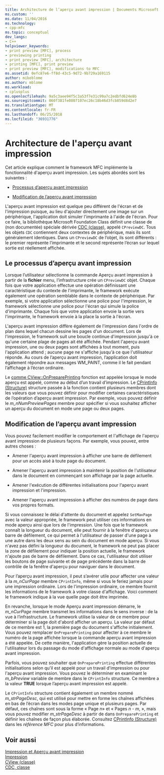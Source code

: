```yaml
---
title: Architecture de l’aperçu avant impression | Documents Microsoft
ms.custom: ''
ms.date: 11/04/2016
ms.technology:
- cpp-mfc
ms.topic: conceptual
dev_langs:
- C++
helpviewer_keywords:
- print preview [MFC], process
- previewing printing
- print preview [MFC], architecture
- printing [MFC], print preview
- print preview [MFC], modifications to MFC
ms.assetid: 0efc87e6-ff8d-43c5-9d72-9b729a169115
author: mikeblome
ms.author: mblome
ms.workload:
- cplusplus
ms.openlocfilehash: 9a5c3aee94f5c3a53f7e31c99a7c2edbfd624e8b
ms.sourcegitcommit: 060f381fe0807107ec26c18b46d3fcb859d8d2e7
ms.translationtype: MT
ms.contentlocale: fr-FR
ms.lasthandoff: 06/25/2018
ms.locfileid: "36931776"
---
```

# <a name="print-preview-architecture"></a>Architecture de l'aperçu avant impression
Cet article explique comment le framework MFC implémente la fonctionnalité d'aperçu avant impression. Les sujets abordés sont les suivantes :  
  
-   [Processus d’aperçu avant impression](#_core_the_print_preview_process)  
  
-   [Modification de l’aperçu avant impression](#_core_modifying_print_preview)  
  
 L'aperçu avant impression est quelque peu différent de l'écran et de l'impression puisque, au lieu d'ajouter directement une image sur un périphérique, l'application doit simuler l'imprimante à l'aide de l'écran. Pour ce faire, la bibliothèque Microsoft Foundation Class définit une classe de (non documentée) spéciale dérivée [CDC (classe)](../mfc/reference/cdc-class.md), appelé `CPreviewDC`. Tous les objets `CDC` contiennent deux contextes de périphérique, mais ils sont généralement identiques. Dans un `CPreviewDC` de l’objet, ils sont différents : le premier représente l’imprimante et le second représente l’écran sur lequel sortie est réellement affichée.  
  
##  <a name="_core_the_print_preview_process"></a> Le processus d’aperçu avant impression  
 Lorsque l’utilisateur sélectionne la commande Aperçu avant impression à partir de la **fichier** menu, l’infrastructure crée un `CPreviewDC` objet. Chaque fois que votre application effectue une opération définissant une caractéristique du contexte de l'imprimante, le framework exécute également une opération semblable dans le contexte de périphérique. Par exemple, si votre application sélectionne une police pour l'impression, le framework sélectionne une police pour l'écran qui simule la police d'imprimante. Chaque fois que votre application envoie la sortie vers l'imprimante, le framework envoie à la place la sortie à l'écran.  
  
 L'aperçu avant impression diffère également de l'impression dans l'ordre de plan dans lequel chacun dessine les pages d'un document. Lors de l'impression, le framework suit une boucle continue d'impression jusqu'à ce qu'une certaine plage de pages ait été affichée. Pendant l'aperçu avant impression, une ou deux pages sont affichées à tout moment, puis l'application attend ; aucune page ne s'affiche jusqu'à ce que l'utilisateur réponde. Au cours de l’aperçu avant impression, l’application doit également répondre aux messages WM_PAINT, comme il le fait pendant l’affichage à l’écran ordinaire.  
  
 Le [comme CView::OnPreparePrinting](../mfc/reference/cview-class.md#onprepareprinting) fonction est appelée lorsque le mode aperçu est appelé, comme au début d’un travail d’impression. Le [CPrintInfo (Structure)](../mfc/reference/cprintinfo-structure.md) structure passée à la fonction contient plusieurs membres dont les valeurs que vous pouvez définir pour modifier certaines caractéristiques de l’opération d’aperçu avant impression. Par exemple, vous pouvez définir le *m_nNumPreviewPages* membre pour spécifier si vous souhaitez afficher un aperçu du document en mode une page ou deux pages.  
  
##  <a name="_core_modifying_print_preview"></a> Modification de l’aperçu avant impression  
 Vous pouvez facilement modifier le comportement et l'affichage de l'aperçu avant impression de plusieurs façons. Par exemple, vous pouvez, entre autres choses :  
  
-   Amener l'aperçu avant impression à afficher une barre de défilement pour un accès aisé à toute page du document.  
  
-   Amener l'aperçu avant impression à maintenir la position de l'utilisateur dans le document en commençant son affichage par la page actuelle.  
  
-   Amener l'exécution de différentes initialisations pour l'aperçu avant impression et l'impression.  
  
-   Amener l'aperçu avant impression à afficher des numéros de page dans vos propres formats.  
  
 Si vous connaissez le délai d'attente du document et appelez `SetMaxPage` avec la valeur appropriée, le framework peut utiliser ces informations en mode aperçu ainsi que lors de l'impression. Une fois que le framework connaît la longueur du document, elle peut fournir à la fenêtre d'aperçu une barre de défilement, ce qui permet à l'utilisateur de passer d'une page à une autre dans les deux sens au sein du document en mode aperçu. Si vous n'avez pas défini la longueur du document, le framework ne peut pas placer la zone de défilement pour indiquer la position actuelle, le framework n'ajoute pas de barre de défilement. Dans ce cas, l'utilisateur doit utiliser les boutons de page suivante et de page précédente dans la barre de contrôle de la fenêtre d'aperçu pour naviguer dans le document.  
  
 Pour l’aperçu avant impression, il peut s’avérer utile pour affecter une valeur à la *m_nCurPage* membre `CPrintInfo`, même si vous le feriez jamais pour une impression ordinaire. Lors de l'impression ordinaire, ce membre fournit les informations de le framework à votre classe d'affichage. Voici comment le framework indique à la vue quelle page doit être imprimée.  
  
 En revanche, lorsque le mode Aperçu avant impression démarre, le *m_nCurPage* membre transmet les informations dans le sens inverse : de la vue à l’infrastructure. Le framework utilise la valeur de ce membre pour déterminer si la page doit d'abord afficher un aperçu. La valeur par défaut de ce membre est 1, la première page du document s'affiche initialement. Vous pouvez remplacer `OnPreparePrinting` pour affecter à ce membre le numéro de la page affichée lorsque la commande aperçu avant impression a été appelée. De cette manière, l'application gère la position actuelle de l'utilisateur lors du passage du mode d'affichage normale au mode d'aperçu avant impression.  
  
 Parfois, vous pouvez souhaiter que `OnPreparePrinting` effectue différentes initialisations selon qu'il est appelé pour un travail d'impression ou pour l'aperçu avant impression. Vous pouvez le déterminer en examinant le *m_bPreview* variable de membre dans le `CPrintInfo` structure. Ce membre a la valeur **TRUE** lorsque l’aperçu avant impression est appelé.  
  
 Le `CPrintInfo` structure contient également un membre nommé *m_strPageDesc*, qui est utilisé pour mettre en forme les chaînes affichées en bas de l’écran dans les modes page unique et plusieurs pages. Par défaut, ces chaînes sont sous la forme « Page *n*» et « Pages *n* - *m*, », mais vous pouvez modifier *m_strPageDesc* à partir de dans `OnPreparePrinting` et définir les chaînes de façon plus élaborée. Consultez [CPrintInfo (Structure)](../mfc/reference/cprintinfo-structure.md) dans les *référence MFC* pour plus d’informations.  
  
## <a name="see-also"></a>Voir aussi  
 [Impression et Aperçu avant impression](../mfc/printing-and-print-preview.md)   
 [Impression](../mfc/printing.md)   
 [CView (classe)](../mfc/reference/cview-class.md)   
 [CDC, classe](../mfc/reference/cdc-class.md)
